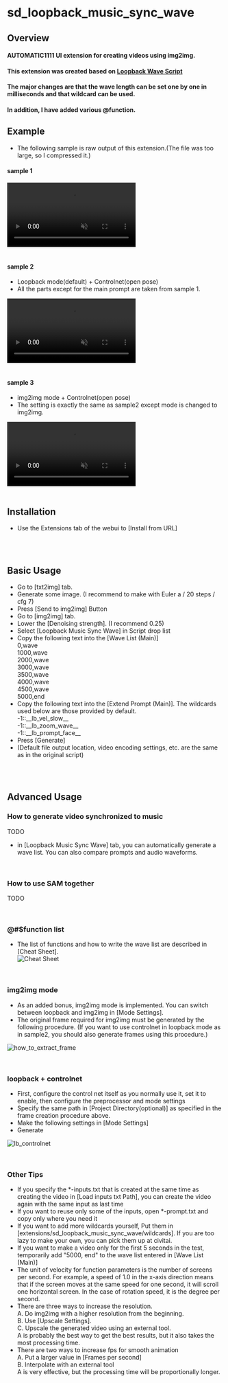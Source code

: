# sd_loopback_music_sync_wave

## Overview
#### AUTOMATIC1111 UI extension for creating videos using img2img.  
#### This extension was created based on [Loopback Wave Script](https://github.com/FizzleDorf/Loopback-Wave-for-A1111-Webui)  
#### The major changes are that the wave length can be set one by one in milliseconds and that wildcard can be used.  
#### In addition, I have added various @function.  

## Example
- The following sample is raw output of this extension.(The file was too large, so I compressed it.)  
#### sample 1  
<div><video controls src="https://user-images.githubusercontent.com/118420657/235941290-2708913c-16c0-4f3a-82db-7ab729ea7ea8.mp4" muted="false"></video></div>
<br>

#### sample 2  
- Loopback mode(default) + Controlnet(open pose)  
- All the parts except for the main prompt are taken from sample 1.  
<div><video controls src="https://user-images.githubusercontent.com/118420657/236166342-6b2457a0-7d4e-4dd5-9964-0d3293c8dc9c.mp4" muted="false"></video></div>
<br>

#### sample 3  
- img2img mode + Controlnet(open pose)  
- The setting is exactly the same as sample2 except mode is changed to img2img.  
<div><video controls src="https://user-images.githubusercontent.com/118420657/236167376-e914c244-c5fc-453d-9b20-32a80c53b9af.mp4" muted="false"></video></div>
<br>

## Installation  
- Use the Extensions tab of the webui to [Install from URL]  

<br>
<br>

## Basic Usage  
- Go to [txt2img] tab.  
- Generate some image. (I recommend to make with Euler a / 20 steps / cfg 7)  
- Press [Send to img2img] Button  
- Go to [img2img] tab.  
- Lower the [Denoising strength]. (I recommend 0.25)  
- Select [Loopback Music Sync Wave] in Script drop list  
- Copy the following text into the [Wave List (Main)]  
0,wave  
1000,wave  
2000,wave  
3000,wave  
3500,wave  
4000,wave  
4500,wave  
5000,end  
- Copy the following text into the [Extend Prompt (Main)]. The wildcards used below are those provided by default.  
-1::\_\_lb_vel_slow__  
-1::\_\_lb_zoom_wave__  
-1::\_\_lb_prompt_face__  
- Press [Generate]  
- (Default file output location, video encoding settings, etc. are the same as in the original script)  

<br>
<br>

## Advanced Usage  

### How to generate video synchronized to music  
TODO  
- in [Loopback Music Sync Wave] tab, you can automatically generate a wave list. You can also compare prompts and audio waveforms.  

<br>

### How to use SAM together
TODO

<br>

### @#$function list  
- The list of functions and how to write the wave list are described in [Cheat Sheet].  
![Cheat Sheet](imgs/cheat_sheet.png "Cheat Sheet")

<br>


### img2img mode  
- As an added bonus, img2img mode is implemented. You can switch between loopback and img2img in [Mode Settings].
- The original frame required for img2img must be generated by the following procedure. (If you want to use controlnet in loopback mode as in sample2, you should also generate frames using this procedure.)  

![how_to_extract_frame](imgs/how_to_extract_frame.png "how_to_extract_frame")

<br>


### loopback + controlnet  
- First, configure the control net itself as you normally use it, set it to enable, then configure the preprocessor and mode settings  
- Specify the same path in [Project Directory(optional)] as specified in the frame creation procedure above.  
- Make the following settings in [Mode Settings]
- Generate  

![lb_controlnet](imgs/lb_controlnet.png "lb_controlnet")

<br>


### 


### Other Tips  
- If you specify the *-inputs.txt that is created at the same time as creating the video in [Load inputs txt Path], you can create the video again with the same input as last time  
- If you want to reuse only some of the inputs, open *-prompt.txt and copy only where you need it
- If you want to add more wildcards yourself,
Put them in [extensions/sd_loopback_music_sync_wave/wildcards]. If you are too lazy to make your own, you can pick them up at civitai.  
- If you want to make a video only for the first 5 seconds in the test, temporarily add "5000, end" to the wave list entered in [Wave List (Main)]  
- The unit of velocity for function parameters is the number of screens per second. For example, a speed of 1.0 in the x-axis direction means that if the screen moves at the same speed for one second, it will scroll one horizontal screen. In the case of rotation speed, it is the degree per second.  
- There are three ways to increase the resolution.  
A. Do img2img with a higher resolution from the beginning.  
B. Use [Upscale Settings].  
C. Upscale the generated video using an external tool.  
A is probably the best way to get the best results, but it also takes the most processing time.
- There are two ways to increase fps for smooth animation  
A. Put a larger value in [Frames per second]  
B. Interpolate with an external tool  
A is very effective, but the processing time will be proportionally longer.  
